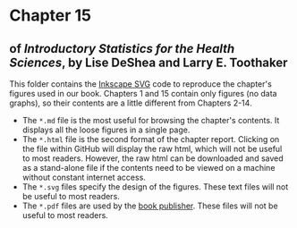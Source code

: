 Chapter 15
================
## of *Introductory Statistics for the Health Sciences*, by Lise DeShea and Larry E. Toothaker

This folder contains the [Inkscape SVG](http://www.inkscape.org/en/) code to reproduce the chapter's figures used in our book. Chapters 1 and 15 contain only figures (no data graphs), so their contents are a little different from Chapters 2-14.

 * The `*.md` file is the most useful for browsing the chapter's contents.  It displays all the loose figures in a single page.
 * The `*.html` file is the second format of the chapter report.  Clicking on the file within GitHub will display the raw html, which will not be useful to most readers.  However, the raw html can be downloaded and saved as a stand-alone file if the contents need to be viewed on a machine without constant internet access.
 * The `*.svg` files specify the design of the figures.  These text files will not be useful to most readers.
 * The `*.pdf` files are used by the [book publisher](https://www.crcpress.com/Introductory-Statistics-for-the-Health-Sciences/DeShea-Toothaker/9781466565333).  These files will not be useful to most readers.
